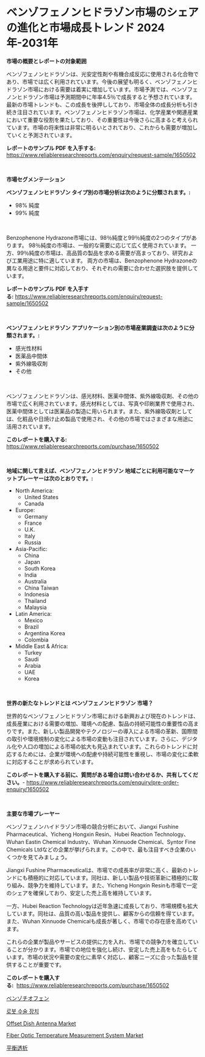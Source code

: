 <p><h1>ベンゾフェノンヒドラゾン市場のシェアの進化と市場成長トレンド 2024年-2031年</h1></p><p><strong>市場の概要とレポートの対象範囲</strong></p>
<p><p>ベンゾフェノンヒドラゾンは、光安定性剤や有機合成反応に使用される化合物であり、市場では広く利用されています。今後の展望も明るく、ベンゾフェノンヒドラゾン市場における需要は着実に増加しています。市場予測では、ベンゾフェノンヒドラゾン市場は予測期間中に年率4.5％で成長すると予想されています。最新の市場トレンドも、この成長を後押ししており、市場全体の成長分析も引き続き注目されています。ベンゾフェノンヒドラゾン市場は、化学産業や関連産業において重要な役割を果たしており、その重要性は今後さらに高まると考えられています。市場の将来性は非常に明るいとされており、これからも需要が増加していくと予測されています。</p></p>
<p><strong>レポートのサンプル PDF を入手する:</strong> <a href="https://www.reliableresearchreports.com/enquiry/request-sample/1650502">https://www.reliableresearchreports.com/enquiry/request-sample/1650502</a></p>
<p>&nbsp;</p>
<p><strong>市場セグメンテーション</strong></p>
<p><strong>ベンゾフェノンヒドラゾン タイプ別の市場分析は次のように分類されます。:</strong></p>
<p><ul><li>98% 純度</li><li>99% 純度</li></ul></p>
<p>&nbsp;</p>
<p><p>Benzophenone Hydrazone市場には、98％純度と99％純度の2つのタイプがあります。 98％純度の市場は、一般的な需要に応じて広く使用されています。 一方、99％純度の市場は、高品質の製品を求める需要が高まっており、研究および工業用途に特に適しています。 両方の市場は、Benzophenone Hydrazoneの異なる用途と要件に対応しており、それぞれの需要に合わせた選択肢を提供しています。</p></p>
<p><strong>レポートのサンプル PDF を入手する:</strong>&nbsp;<a href="https://www.reliableresearchreports.com/enquiry/request-sample/1650502">https://www.reliableresearchreports.com/enquiry/request-sample/1650502</a></p>
<p>&nbsp;</p>
<p><strong> ベンゾフェノンヒドラゾン アプリケーション別の市場産業調査は次のように分類されます。:</strong></p>
<p><ul><li>感光性材料</li><li>医薬品中間体</li><li>紫外線吸収剤</li><li>その他</li></ul></p>
<p>&nbsp;</p>
<p><p>ベンゾフェノンヒドラゾンは、感光材料、医薬中間体、紫外線吸収剤、その他の市場で広く利用されています。感光材料としては、写真や印刷業界で使用され、医薬中間体としては医薬品の製造に用いられます。また、紫外線吸収剤としては、化粧品や日焼け止め製品で使用され、その他の市場ではさまざまな用途に活用されています。</p></p>
<p><strong>このレポートを購入する:</strong>&nbsp; <a href="https://www.reliableresearchreports.com/purchase/1650502">https://www.reliableresearchreports.com/purchase/1650502</a></p>
<p>&nbsp;</p>
<p><strong>地域に関して言えば、ベンゾフェノンヒドラゾン 地域ごとに利用可能なマーケットプレーヤーは次のとおりです。:</strong></p>
<p><ul>
    <li>
        North America:
        <ul>
            <li>United States</li>
            <li>Canada</li>
        </ul>
    </li>
    <li>
        Europe:
        <ul>
            <li>Germany</li>
            <li>France</li>
            <li>U.K.</li>
            <li>Italy</li>
            <li>Russia</li>
        </ul>
    </li>
    <li>
        Asia-Pacific:
        <ul>
            <li>China</li>
            <li>Japan</li>
            <li>South Korea</li>
            <li>India</li>
            <li>Australia</li>
            <li>China Taiwan</li>
            <li>Indonesia</li>
            <li>Thailand</li>
            <li>Malaysia</li>
        </ul>
    </li>
    <li>
        Latin America:
        <ul>
            <li>Mexico</li>
            <li>Brazil</li>
            <li>Argentina Korea</li>
            <li>Colombia</li>
        </ul>
    </li>
    <li>
        Middle East & Africa:
        <ul>
            <li>Turkey</li>
            <li>Saudi</li>
            <li>Arabia</li>
            <li>UAE</li>
            <li>Korea</li>
        </ul>
    </li>
    </ul></p>
<p>&nbsp;</p>
<p><strong>世界の新たなトレンドとは ベンゾフェノンヒドラゾン 市場？</strong></p>
<p><p>世界的なベンゾフェノンヒドラゾン市場における新興および現在のトレンドは、成長産業における需要の増加、環境への配慮、製品の持続可能性の重要性の高まりです。また、新しい製品開発やテクノロジーの導入による市場の革新、国際間の取引や環境規制の変化による市場の変動も注目されています。さらに、デジタル化や人口の増加による市場の拡大も見込まれています。これらのトレンドに対応するためには、企業が環境への配慮や持続可能性を重視し、市場の変化に柔軟に対応することが求められています。</p></p>
<p><strong>このレポートを購入する前に、質問がある場合は問い合わせるか、共有してください。</strong>- <a href="https://www.reliableresearchreports.com/enquiry/pre-order-enquiry/1650502">https://www.reliableresearchreports.com/enquiry/pre-order-enquiry/1650502</a></p>
<p>&nbsp;</p>
<p><strong>主要な市場プレーヤー</strong></p>
<p><p>ベンゾフェノンハイドラゾン市場の競合分析において、Jiangxi Fushine Pharmaceutical、Yicheng Hongxin Resin、Hubei Reaction Technology、Wuhan Eastin Chemical Industry、Wuhan Xinnuode Chemical、Syntor Fine Chemicals Ltdなどの企業が挙げられます。この中で、最も注目すべき企業のいくつかを見てみましょう。</p><p>Jiangxi Fushine Pharmaceuticalは、市場での成長率が非常に高く、最新のトレンドにも積極的に対応しています。同社は、新しい製品や技術革新に積極的に取り組み、競争力を維持しています。また、Yicheng Hongxin Resinも市場で一定のシェアを確保しており、安定した売上高を維持しています。</p><p>一方、Hubei Reaction Technologyは近年急速に成長しており、市場規模も拡大しています。同社は、品質の高い製品を提供し、顧客からの信頼を得ています。また、Wuhan Xinnuode Chemicalも成長が著しく、市場での存在感を高めています。</p><p>これらの企業が製品やサービスの提供に力を入れ、市場での競争力を確立していることが分かります。市場での地位を強化し続け、安定した売上高をもたらしています。市場の状況や需要の変化に素早く対応し、顧客ニーズに合った製品を提供することが重要です。</p></p>
<p><strong>このレポートを購入する:</strong>&nbsp;&nbsp;<a href="https://www.reliableresearchreports.com/purchase/1650502">https://www.reliableresearchreports.com/purchase/1650502</a></p>
<p><p><a href="https://github.com/JacksonWiza1924/Market-Research-Report-List-1/blob/main/727342610069.md">ベンゾチオフェン</a></p><p><a href="https://github.com/RichardLueilwitz787/Market-Research-Report-List-1/blob/main/60413599471.md">로봇 수술 장치</a></p><p><a href="https://github.com/prosalinda88/Market-Research-Report-List-3/blob/main/offset-dish-antenna-market.md">Offset Dish Antenna Market</a></p><p><a href="https://github.com/NorbertYates/Market-Research-Report-List-4/blob/main/fiber-optic-temperature-measurement-system-market.md">Fiber Optic Temperature Measurement System Market</a></p><p><a href="https://github.com/Calvi3ynJerde867/Market-Research-Report-List-1/blob/main/408738510068.md">平衡透析</a></p></p>